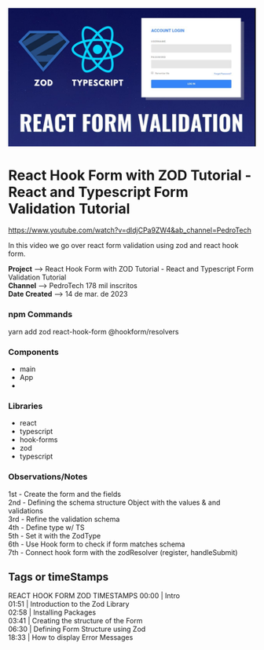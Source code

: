 <img src="image.png" alt="Alt text" width="600">

# React Hook Form with ZOD Tutorial - React and Typescript Form Validation Tutorial

https://www.youtube.com/watch?v=dldjCPa9ZW4&ab_channel=PedroTech

In this video we go over react form validation using zod and react hook form.

**Project** --> React Hook Form with ZOD Tutorial - React and Typescript Form Validation Tutorial<br>
**Channel** --> PedroTech 178 mil inscritos<br>
**Date Created** --> 14 de mar. de 2023

### npm Commands

yarn add zod react-hook-form @hookform/resolvers

### Components

-  main
-  App
-

### Libraries

-  react
-  typescript
-  hook-forms
-  zod
-  typescript

### Observations/Notes

1st - Create the form and the fields<br>
2nd - Defining the schema structure Object with the values & and validations<br>
3rd - Refine the validation schema<br>
4th - Define type w/ TS<br>
5th - Set it with the ZodType<br>
6th - Use Hook form to check if form matches schema<br>
7th - Connect hook form with the zodResolver (register, handleSubmit)

## Tags or timeStamps

REACT HOOK FORM ZOD TIMESTAMPS
00:00 | Intro<br>
01:51 | Introduction to the Zod Library<br>
02:58 | Installing Packages<br>
03:41 | Creating the structure of the Form<br>
06:30 | Defining Form Structure using Zod<br>
18:33 | How to display Error Messages<br>
